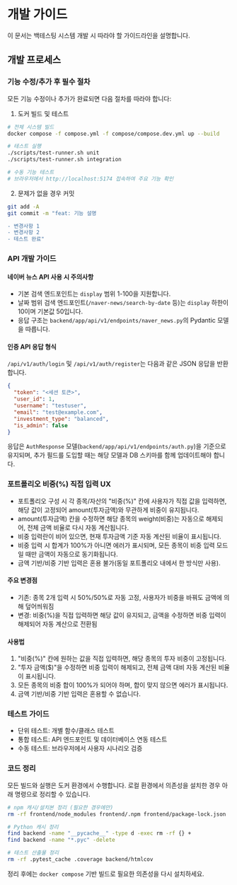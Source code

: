 # 개발 가이드

이 문서는 백테스팅 시스템 개발 시 따라야 할 가이드라인을 설명합니다.

## 개발 프로세스

### 기능 수정/추가 후 필수 절차
모든 기능 수정이나 추가가 완료되면 다음 절차를 따라야 합니다:

1. 도커 빌드 및 테스트
```bash
# 전체 시스템 빌드
docker compose -f compose.yml -f compose/compose.dev.yml up --build

# 테스트 실행
./scripts/test-runner.sh unit
./scripts/test-runner.sh integration

# 수동 기능 테스트
# 브라우저에서 http://localhost:5174 접속하여 주요 기능 확인
```

2. 문제가 없을 경우 커밋
```bash
git add -A
git commit -m "feat: 기능 설명

- 변경사항 1
- 변경사항 2
- 테스트 완료"
```

### API 개발 가이드

#### 네이버 뉴스 API 사용 시 주의사항
- 기본 검색 엔드포인트는 `display` 범위 1-100을 지원합니다.
- 날짜 범위 검색 엔드포인트(`/naver-news/search-by-date` 등)는 `display` 하한이 10이며 기본값 50입니다.
- 응답 구조는 `backend/app/api/v1/endpoints/naver_news.py`의 Pydantic 모델을 따릅니다.

#### 인증 API 응답 형식
`/api/v1/auth/login` 및 `/api/v1/auth/register`는 다음과 같은 JSON 응답을 반환합니다.

```json
{
  "token": "<세션 토큰>",
  "user_id": 1,
  "username": "testuser",
  "email": "test@example.com",
  "investment_type": "balanced",
  "is_admin": false
}
```

응답은 `AuthResponse` 모델(`backend/app/api/v1/endpoints/auth.py`)을 기준으로 유지되며, 추가 필드를 도입할 때는 해당 모델과 DB 스키마를 함께 업데이트해야 합니다.


### 포트폴리오 비중(%) 직접 입력 UX
- 포트폴리오 구성 시 각 종목/자산의 "비중(%)" 칸에 사용자가 직접 값을 입력하면, 해당 값이 고정되어 amount(투자금액)와 무관하게 비중이 유지됩니다.
- amount(투자금액) 칸을 수정하면 해당 종목의 weight(비중)는 자동으로 해제되어, 전체 금액 비율로 다시 자동 계산됩니다.
- 비중 입력란이 비어 있으면, 현재 투자금액 기준 자동 계산된 비율이 표시됩니다.
- 비중 입력 시 합계가 100%가 아니면 에러가 표시되며, 모든 종목이 비중 입력 모드일 때만 금액이 자동으로 동기화됩니다.
- 금액 기반/비중 기반 입력은 혼용 불가(동일 포트폴리오 내에서 한 방식만 사용).

#### 주요 변경점
- 기존: 종목 2개 입력 시 50%/50%로 자동 고정, 사용자가 비중을 바꿔도 금액에 의해 덮어씌워짐
- 변경: 비중(%)을 직접 입력하면 해당 값이 유지되고, 금액을 수정하면 비중 입력이 해제되어 자동 계산으로 전환됨

#### 사용법
1. "비중(%)" 칸에 원하는 값을 직접 입력하면, 해당 종목의 투자 비중이 고정됩니다.
2. "투자 금액($)"을 수정하면 비중 입력이 해제되고, 전체 금액 대비 자동 계산된 비율이 표시됩니다.
3. 모든 종목의 비중 합이 100%가 되어야 하며, 합이 맞지 않으면 에러가 표시됩니다.
4. 금액 기반/비중 기반 입력은 혼용할 수 없습니다.

### 테스트 가이드
- 단위 테스트: 개별 함수/클래스 테스트
- 통합 테스트: API 엔드포인트 및 데이터베이스 연동 테스트
- 수동 테스트: 브라우저에서 사용자 시나리오 검증

### 코드 정리
모든 빌드와 실행은 도커 환경에서 수행합니다. 로컬 환경에서 의존성을 설치한 경우 아래 명령으로 정리할 수 있습니다.
```bash
# npm 캐시/설치본 정리 (필요한 경우에만)
rm -rf frontend/node_modules frontend/.npm frontend/package-lock.json

# Python 캐시 정리  
find backend -name "__pycache__" -type d -exec rm -rf {} +
find backend -name "*.pyc" -delete

# 테스트 산출물 정리
rm -rf .pytest_cache .coverage backend/htmlcov
```
정리 후에는 `docker compose` 기반 빌드로 필요한 의존성을 다시 설치하세요.
